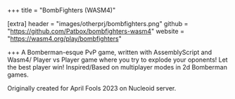 +++
title = "BombFighters (WASM4)"

[extra]
header = "images/otherprj/bombfighters.png"
github = "https://github.com/Patbox/bombfighters-wasm4"
website = "https://wasm4.org/play/bombfighters"

+++
A Bomberman-esque PvP game, written with AssemblyScript and Wasm4/
Player vs Player game where you try to explode your oponents! Let the best player win!
Inspired/Based on multiplayer modes in 2d Bomberman games.

Originally created for April Fools 2023 on Nucleoid server.
